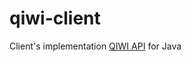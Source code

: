 # qiwi-client

Client's implementation [QIWI API](https://developer.qiwi.com/ru/qiwi-wallet-personal/index.html) for Java
